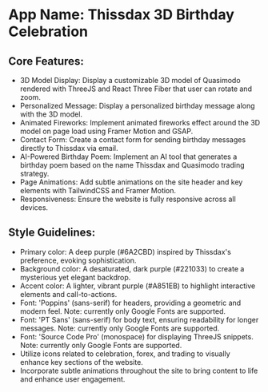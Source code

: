 # **App Name**: Thissdax 3D Birthday Celebration

## Core Features:

- 3D Model Display: Display a customizable 3D model of Quasimodo rendered with ThreeJS and React Three Fiber that user can rotate and zoom.
- Personalized Message: Display a personalized birthday message along with the 3D model.
- Animated Fireworks: Implement animated fireworks effect around the 3D model on page load using Framer Motion and GSAP.
- Contact Form: Create a contact form for sending birthday messages directly to Thissdax via email.
- AI-Powered Birthday Poem: Implement an AI tool that generates a birthday poem based on the name Thissdax and Quasimodo trading strategy.
- Page Animations: Add subtle animations on the site header and key elements with TailwindCSS and Framer Motion.
- Responsiveness: Ensure the website is fully responsive across all devices.

## Style Guidelines:

- Primary color: A deep purple (#6A2CBD) inspired by Thissdax's preference, evoking sophistication.
- Background color: A desaturated, dark purple (#221033) to create a mysterious yet elegant backdrop.
- Accent color: A lighter, vibrant purple (#A851EB) to highlight interactive elements and call-to-actions.
- Font: 'Poppins' (sans-serif) for headers, providing a geometric and modern feel. Note: currently only Google Fonts are supported.
- Font: 'PT Sans' (sans-serif) for body text, ensuring readability for longer messages. Note: currently only Google Fonts are supported.
- Font: 'Source Code Pro' (monospace) for displaying ThreeJS snippets. Note: currently only Google Fonts are supported.
- Utilize icons related to celebration, forex, and trading to visually enhance key sections of the website.
- Incorporate subtle animations throughout the site to bring content to life and enhance user engagement.